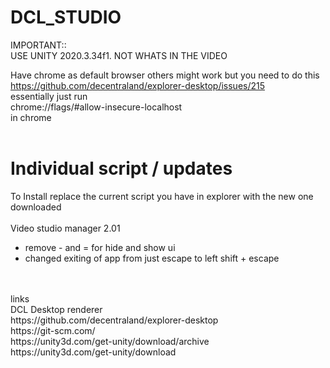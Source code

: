 # DCL_STUDIO

IMPORTANT:: <br>
USE UNITY 2020.3.34f1. NOT WHATS IN THE VIDEO<br>

Have chrome as default browser others might work but you need to do this  <br>
https://github.com/decentraland/explorer-desktop/issues/215 <br>
essentially just run  <br>
chrome://flags/#allow-insecure-localhost <br>
in chrome
 <br>
 <br>
# Individual script / updates
To Install replace the current script you have in explorer with the new one downloaded
 <br>
 <br>
Video studio manager 2.01
   - remove - and = for hide and show ui
   - changed exiting of app from just escape to left shift + escape
 <br>
 <br>
links <br>
DCL Desktop renderer <br>
https://github.com/decentraland/explorer-desktop <br>
https://git-scm.com/ <br>
https://unity3d.com/get-unity/download/archive <br>
https://unity3d.com/get-unity/download <br>




